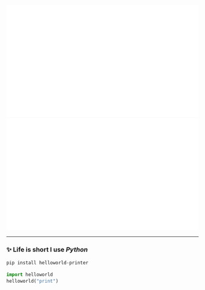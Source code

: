 <div class="svg-container">
  <img src="https://raw.githubusercontent.com/kenchou2006/github-stats/master/generated/overview.svg#gh-dark-mode-only" alt="Overview" />
  <img src="https://raw.githubusercontent.com/kenchou2006/github-stats/master/generated/languages.svg#gh-dark-mode-only" alt="Languages" />
</div>

---
### :sparkles: Life is short I use _*Python*_

```bash
pip install helloworld-printer
```

```python
import helloworld
helloworld("print")
```